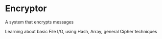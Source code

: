 Encryptor
=========

A system that encrypts messages

Learning about basic File I/O, using Hash, Array, general Cipher techniques
